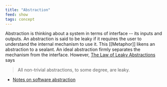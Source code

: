 ```yaml
---
title: "Abstraction"
feed: show
tags: concept
---
```


Abstraction is thinking about a system in terms of interface -- its inputs and outputs. An abstraction is said to be leaky if it requires the user to understand the internal mechanism to use it. This [[Metaphor]] likens an abstraction to a sealant. An ideal abstraction firmly separates the mechanism from the interface. However, [The Law of Leaky Abstractions](https://www.joelonsoftware.com/2002/11/11/the-law-of-leaky-abstractions/) says

> All non-trivial abstractions, to some degree, are leaky.

* [Notes on software abstraction](https://oh4.co/site/on-abstraction.html)